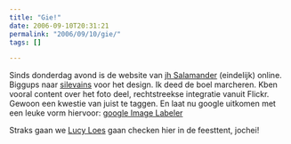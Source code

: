 ```yaml
---
title: "Gie!"
date: 2006-09-10T20:31:21
permalink: "2006/09/10/gie/"
tags: []

---
```

Sinds donderdag avond is de website van [jh Salamander](http://www.donebysimon.be/www.jhsalamander.be "www.jhsalamander.be") (eindelijk) online. Biggups naar [silevains](http://www.donebysimon.be/www.silevains.be "www.silevains.be") voor het design. Ik deed de boel marcheren. Kben vooral content over het foto deel, rechtstreekse integratie vanuit Flickr. Gewoon een kwestie van juist te taggen. En laat nu google uitkomen met een leuke vorm hiervoor: [google Image Labeler](http://images.google.com/imagelabeler/ "http://images.google.com/imagelabeler/")

Straks gaan we [Lucy Loes](http://nl.wikipedia.org/wiki/Lucy_Loes "http://nl.wikipedia.org/wiki/Lucy_Loes") gaan checken hier in de feesttent, jochei!

